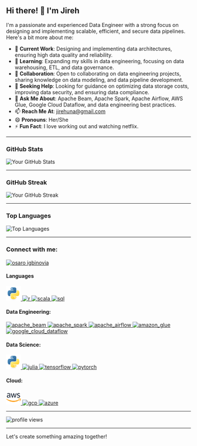 ## Hi there! 👋 I'm Jireh

I'm a passionate and experienced Data Engineer with a strong focus on designing and implementing scalable, efficient, and secure data pipelines. Here's a bit more about me:

- 🔭 **Current Work**: Designing and implementing data architectures, ensuring high data quality and reliability.
- 🌱 **Learning**: Expanding my skills in data engineering, focusing on data warehousing, ETL, and data governance.
- 👯 **Collaboration**: Open to collaborating on data engineering projects, sharing knowledge on data modeling, and data pipeline development.
- 🤔 **Seeking Help**: Looking for guidance on optimizing data storage costs, improving data security, and ensuring data compliance.
- 💬 **Ask Me About**: Apache Beam, Apache Spark, Apache Airflow, AWS Glue, Google Cloud Dataflow, and data engineering best practices.
- 📫 **Reach Me At**: [jirehuna@gmail.com](mailto:jirehuna@gmail.com)
- 😄 **Pronouns**: Her/She
- ⚡ **Fun Fact**: I love working out and watching netflix.

---

### GitHub Stats

![Your GitHub Stats](https://github-readme-stats.vercel.app/api?username=jireh-una&show_icons=true&theme=radical)

---

### GitHub Streak

![Your GitHub Streak](https://github-readme-streak-stats.herokuapp.com/?user=jireh-una&)

---

### Top Languages

![Top Languages](https://github-readme-stats.vercel.app/api/top-langs/?username=jireh-una&layout=compact&theme=radical)

---


<h3 align="left">Connect with me:</h3>
<p align="left">
<a href="https://linkedin.com/in/jireh-una" target="_blank"><img align="center" src="https://raw.githubusercontent.com/rahuldkjain/github-profile-readme-generator/master/src/images/icons/Social/linked-in-alt.svg" alt="osaro igbinovia" height="30" width="40" /></a>
</p>


<h4 align="left">Languages </h4>

<p>
  <a href="https://www.python.org" target="_blank" rel="noreferrer"> <img src="https://raw.githubusercontent.com/devicons/devicon/master/icons/python/python-original.svg" alt="python" width="40" height="40"/>
  </a>
  <a href="https://www.r-project.org" target="_blank" rel="noreferrer"> <img src="https://www.vectorlogo.zone/logos/r-project/r-project-icon.svg" alt="r" width="40" height="40"/>
  </a>
  <a href="https://www.scala-lang.org" target="_blank" rel="noreferrer"> <img src="https://www.vectorlogo.zone/logos/scala-lang/scala-lang-icon.svg" alt="scala" width="40" height="40"/>
  </a>
  <a href="https://www.w3schools.com/sql/" target="_blank" rel="noreferrer"> <img src="https://www.svgrepo.com/show/331760/sql-database-generic.svg" alt="sql" width="40" height="40"/>
  </a>
</p>

<h4 align="left">Data Engineering:</h4>

<p align="left">
  <a href="https://beam.apache.org" target="_blank" rel="noreferrer"> <img src="https://www.vectorlogo.zone/logos/apache_beam/apache_beam-icon.svg" alt="apache_beam" width="40" height="40"/>
  </a>
  <a href="https://spark.apache.org" target="_blank" rel="noreferrer"> <img src="https://www.vectorlogo.zone/logos/apache_spark/apache_spark-icon.svg" alt="apache_spark" width="40" height="40"/>
  </a>
  <a href="https://airflow.apache.org" target="_blank" rel="noreferrer"> <img src="https://upload.vectorlogo.zone/logos/apache_airflow/images/9c14446f-4cdc-4b19-9290-c753fc20fb2a.svg" alt="apache_airflow" width="40" height="40"/>
  </a>
  <a href="https://aws.amazon.com/glue" target="_blank" rel="noreferrer"> <img src="https://symbols.getvecta.com/stencil_9/43_aws-glue.ef66031230.svg" alt="amazon_glue" width="40" height="40"/>
  </a>
  <a href="https://cloud.google.com/dataflow" target="_blank" rel="noreferrer"> <img src="https://cloud-icons.onemodel.app/gcp/dataflow/dataflow.svg" alt="google_cloud_dataflow" width="40" height="40"/>
  </a>
</p>

<h4 align="left">Data Science:</h4>

<p align="left">
  <a href="https://www.python.org" target="_blank" rel="noreferrer"> <img src="https://raw.githubusercontent.com/devicons/devicon/master/icons/python/python-original.svg" alt="python" width="40" height="40"/>
  </a>
  <a href="https://julialang.org" target="_blank" rel="noreferrer"> <img src="https://www.vectorlogo.zone/logos/julialang/julialang-icon.svg" alt="julia" width="40" height="40"/>
  </a>
  <a href="https://www.tensorflow.org" target="_blank" rel="noreferrer"> <img src="https://www.vectorlogo.zone/logos/tensorflow/tensorflow-icon.svg" alt="tensorflow" width="40" height="40"/>
  </a>
  <a href="https://pytorch.org" target="_blank" rel="noreferrer"> <img src="https://www.vectorlogo.zone/logos/pytorch/pytorch-icon.svg" alt="pytorch" width="40" height="40"/>
  </a>
</p>

<h4 align="left">Cloud:</h4>

<p align="left">
  <a href="https://aws.amazon.com" target="_blank" rel="noreferrer"> <img src="https://raw.githubusercontent.com/devicons/devicon/master/icons/amazonwebservices/amazonwebservices-original-wordmark.svg" alt="aws" width="40" height="40"/>
  </a>
  <a href="https://cloud.google.com" target="_blank" rel="noreferrer"> <img src="https://www.vectorlogo.zone/logos/google_cloud/google_cloud-icon.svg" alt="gcp" width="40" height="40"/>
  </a>
  <a href="https://azure.microsoft.com" target="_blank" rel="noreferrer"> <img src="https://www.vectorlogo.zone/logos/microsoft_azure/microsoft_azure-icon.svg" alt="azure" width="40" height="40"/>
  </a >
</p>

---

<p align="left">
  <img src="https://komarev.com/ghpvc/?username=jireh-una&style=flat-square&color=blueviolet" alt="profile views" />
</p>

---

Let's create something amazing together!
